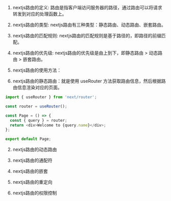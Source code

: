 1. nextjs路由的定义: 路由是指客户端访问服务器的路径，通过路由可以将请求转发到对应的处理函数上。

2. nextjs路由的类型: nextjs路由有三种类型：静态路由、动态路由、嵌套路由。

3. nextjs路由的匹配规则: nextjs路由的匹配规则是基于路径的，即路径的前缀匹配。

4. nextjs路由的优先级: nextjs路由的优先级是由上到下，即静态路由 > 动态路由 > 嵌套路由。
3. nextjs路由的使用方法： 
1. nextjs路由的静态路由：就是使用 useRouter 方法获取路由信息，然后根据路由信息渲染对应的页面。
```js
import { useRouter } from 'next/router';

const router = useRouter();

const Page = () => {
  const { query } = router;
  return <div>Welcome to {query.name}</div>;
};

export default Page;
```

2. nextjs路由的动态路由
3. nextjs路由的通配符

4. nextjs路由的嵌套
5. nextjs路由的重定向
7. nextjs路由的权限控制